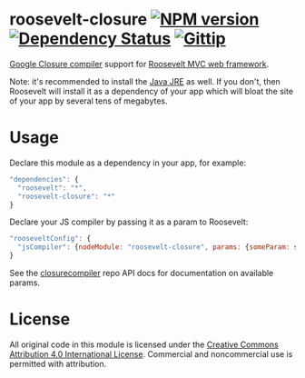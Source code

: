 roosevelt-closure [![NPM version](https://badge.fury.io/js/roosevelt-closure.png)](http://badge.fury.io/js/roosevelt-closure) [![Dependency Status](https://gemnasium.com/kethinov/roosevelt-closure.png)](https://gemnasium.com/kethinov/roosevelt-closure) [![Gittip](http://img.shields.io/gittip/kethinov.png)](https://www.gittip.com/kethinov/)
=================

[Google Closure compiler](https://developers.google.com/closure/compiler) support for [Roosevelt MVC web framework](https://github.com/kethinov/roosevelt).

Note: it's recommended to install the [Java JRE](http://www.oracle.com/technetwork/java/javase/downloads/index.html) as well. If you don't, then Roosevelt will install it as a dependency of your app which will bloat the site of your app by several tens of megabytes.

Usage
=====

Declare this module as a dependency in your app, for example:

```js
"dependencies": {
  "roosevelt": "*",
  "roosevelt-closure": "*"
}
```

Declare your JS compiler by passing it as a param to Roosevelt:

```js
"rooseveltConfig": {
  "jsCompiler": {nodeModule: "roosevelt-closure", params: {someParam: someValue}}
}
```

See the [closurecompiler](https://github.com/dcodeIO/ClosureCompiler.js#closurecompiler-api) repo API docs for documentation on available params.

License
=======

All original code in this module is licensed under the [Creative Commons Attribution 4.0 International License](http://creativecommons.org/licenses/by/4.0/). Commercial and noncommercial use is permitted with attribution.